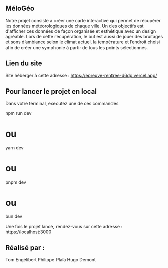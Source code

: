 ## MéloGéo

Notre projet consiste à créer une carte interactive qui permet de récupérer les données météorologiques de chaque ville. Un des objectifs est d'afficher ces données de façon organisée et esthétique avec un design agréable. Lors de cette récupération, le but est aussi de jouer des bruitages et sons d’ambiance selon le climat actuel, la température et l’endroit choisi afin de créer une symphonie à partir de tous les points sélectionnés.

## Lien du site

Site héberger à cette adresse : https://epreuve-rentree-d6dp.vercel.app/

## Pour lancer le projet en local 

Dans votre terminal, executez une de ces commandes

npm run dev
# ou
yarn dev
# ou
pnpm dev
# ou
bun dev


Une fois le projet lancé, rendez-vous sur cette adresse : https://localhost:3000

## Réalisé par :
Tom Engélibert
Philippe Plaïa
Hugo Demont
